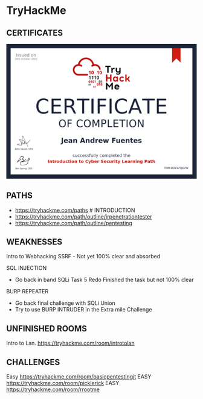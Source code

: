 # TryHackMe

## CERTIFICATES

![intro to cybersec](./media/THM-intro-cybersecurity.png)

## PATHS

- https://tryhackme.com/paths # INTRODUCTION
- https://tryhackme.com/path/outline/jrpenetrationtester 
- https://tryhackme.com/path/outline/pentesting 

## WEAKNESSES

Intro to Webhacking 
SSRF - Not yet 100% clear and absorbed

SQL INJECTION 
- Go back in band SQLi Task 5 Redo 
Finished the task but not 100% clear 

BURP REPEATER   
- Go back final challenge with SQLi Union 
- Try to use BURP INTRUDER in the Extra mile Challenge 



## UNFINISHED ROOMS

Intro to Lan. 
https://tryhackme.com/room/introtolan 

## CHALLENGES

Easy https://tryhackme.com/room/basicpentestingjt
EASY https://tryhackme.com/room/picklerick
EASY https://tryhackme.com/room/rrootme 
